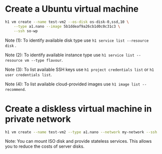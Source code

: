 # Create a Ubuntu virtual machine

```bash
h1 vm create --name test-vm2 --os-disk os-disk-0,ssd,10 \
    --type a1.nano --image 5b1ddeaf9a26cb1d0c0c31c3 \
    --ssh so-wp
```

Note (1): To identify available disk type use ```h1 service list --resource disk``` .

Note (2): To identify available instance type use ```h1 service list --resource vm --type flavour```.

Note (3): To list available SSH keys use ```h1 project credentials list``` or ```h1 user credentials list```.

Note (4): To list available cloud-provided images use ```h1 image list --recommend```.

# Create a diskless virtual machine in private network

```bash
h1 vm create --name test-vm2 --type a1.nano --network my-network --ssh so-wp
```

Note: You can mount ISO disk and provide stateless services. 
      This allows you to reduce the costs of server disks.
